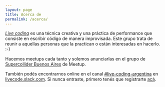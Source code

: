 ```yaml
---
layout: page
title: Acerca de
permalink: /acerca/
---
```


*[Live coding][livecoding]* es una técnica creativa y una práctica de
performance que consiste en escribir código de manera improvisada.  Este grupo
trata de reunir a aquellas personas que la practican o están interesadas en
hacerlo. :-)

Hacemos meetups cada tanto y solemos anunciarlas en el grupo de [Supercollider
Buenos Aires][meetup] de Meetup.

También podés encontrarnos online en el canal [#live-coding-argentina][canal]
en [livecode.slack.com][slack].  Si nunca entraste, primero tenés que
registrarte [acá][invite].

[livecoding]: https://en.wikipedia.org/wiki/Live_coding
[meetup]: https://www.meetup.com/es-ES/supercollider/
[canal]: http://livecode.slack.com/messages/live-coding-argentina
[slack]: http://livecode.slack.com/
[invite]: http://live-code-slack.herokuapp.com/
